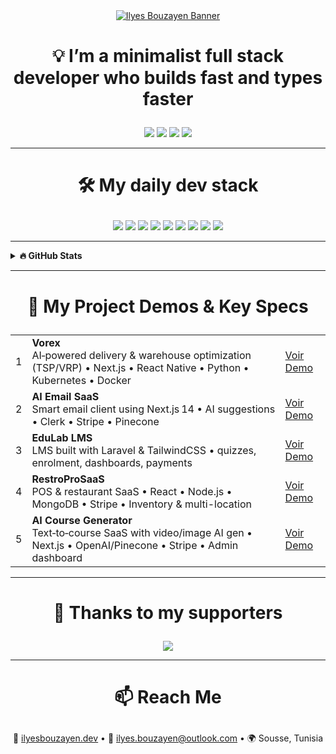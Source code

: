 <div align="center">
  <a href="https://bouzayenilyes.vercel.app">
    <img src="https://f56mdiqn9v.ufs.sh/f/9LjNuV21boCh7xTDeHq0ERQkoa2x3AWGz7P16i5y4btmNBYC" alt="Ilyes Bouzayen Banner"/>
  </a>
</div>

# <p align="center">💡 I’m a minimalist full stack developer who builds fast and types faster</p>

<div align="center">
  <a href="https://github.com/sponsors/bouzayenilyes"><img src="https://bentos.jkominovic.dev/api/v1/generic-card?icon=siGithubsponsors&subtitle=Support+my+work&size=square&rounded=24" /></a>
  <a href="https://www.youtube.com/@ilyesbouzayen"><img src="https://bentos.jkominovic.dev/api/v1/generic-card?icon=siYoutube&subtitle=Terminal+Tips&size=square&rounded=24" /></a>
  <a href="https://discord.gg/neovimmer"><img src="https://bentos.jkominovic.dev/api/v1/generic-card?icon=siDiscord&subtitle=Dev+Community&size=square&rounded=24" /></a>
  <a href="https://www.linkedin.com/in/bouzayenilyes"><img src="https://bentos.jkominovic.dev/api/v1/generic-card?icon=siLinkedin&subtitle=Let’s+Connect&size=square&rounded=24" /></a>
</div>

---

# <p align="center">🛠 My daily dev stack</p>

<div align="center">
  <a href="#"><img src="https://bentos.jkominovic.dev/api/v1/generic-card?icon=siNextdotjs&subtitle=Next.js+for+UI&size=square&rounded=24" /></a>
  <a href="#"><img src="https://bentos.jkominovic.dev/api/v1/generic-card?icon=siReact&subtitle=React+Native+Mobile+UI&size=square&rounded=24" /></a>
  <a href="#"><img src="https://bentos.jkominovic.dev/api/v1/generic-card?icon=siPython&subtitle=Python+Scripting&size=square&rounded=24" /></a>
  <a href="#"><img src="https://bentos.jkominovic.dev/api/v1/generic-card?icon=siTypescript&subtitle=Type+Safe+TS&size=square&rounded=24" /></a>
  <a href="#"><img src="https://bentos.jkominovic.dev/api/v1/generic-card?icon=siRust&subtitle=Blazing+Fast+Rust&size=square&rounded=24" /></a>
  <a href="#"><img src="https://bentos.jkominovic.dev/api/v1/generic-card?icon=siGo&subtitle=Fast+Backends&size=square&rounded=24" /></a>
  <a href="#"><img src="https://bentos.jkominovic.dev/api/v1/generic-card?icon=siDocker&subtitle=CI/CD+Automations&size=square&rounded=24" /></a>
  <a href="#"><img src="https://bentos.jkominovic.dev/api/v1/generic-card?icon=siKubernetes&subtitle=Cloud-Native+Infra&size=square&rounded=24" /></a>
  <a href="#"><img src="https://bentos.jkominovic.dev/api/v1/generic-card?icon=siArchlinux&subtitle=Arch+Linux+FTW&size=square&rounded=24" /></a>
</div>


---

<details>
  <summary><b>🔥 GitHub Stats</b></summary>
  <div align="center">
    <img src="https://github-readme-streak-stats.herokuapp.com/?user=bouzayenilyes&theme=catppuccin-mocha&hide_border=false&border_radius=10" />
    <br/>
    <img src="https://github-readme-stats.vercel.app/api?username=bouzayenilyes&show_icons=true&theme=tokyonight&count_private=true" height="180" />
    <img src="https://github-readme-stats.vercel.app/api/top-langs/?username=bouzayenilyes&layout=compact&theme=tokyonight&langs_count=6" height="180" />
  </div>
</details>

---

# <p align="center">🚀 My Project Demos & Key Specs</p>

<table align="center">
  <tbody>
    <tr>
      <td>1</td>
      <td><strong>Vorex</strong><br>AI‑powered delivery & warehouse optimization (TSP/VRP) • Next.js • React Native • Python • Kubernetes • Docker</td>
      <td><a href="https://bouzayenilyes.vercel.app/#vorex-demo">Voir Demo</a></td>
    </tr>
    <tr>
      <td>2</td>
      <td><strong>AI Email SaaS</strong><br>Smart email client using Next.js 14 • AI suggestions • Clerk • Stripe • Pinecone</td>
      <td><a href="https://bouzayenilyes.vercel.app/#ai-email-demo">Voir Demo</a></td>
    </tr>
    <tr>
      <td>3</td>
      <td><strong>EduLab LMS</strong><br>LMS built with Laravel & TailwindCSS • quizzes, enrolment, dashboards, payments</td>
      <td><a href="https://bouzayenilyes.vercel.app/#edulab-demo">Voir Demo</a></td>
    </tr>
    <tr>
      <td>4</td>
      <td><strong>RestroProSaaS</strong><br>POS & restaurant SaaS • React • Node.js • MongoDB • Stripe • Inventory & multi-location</td>
      <td><a href="https://bouzayenilyes.vercel.app/#restropro-demo">Voir Demo</a></td>
    </tr>
    <tr>
      <td>5</td>
      <td><strong>AI Course Generator</strong><br>Text‑to‑course SaaS with video/image AI gen • Next.js • OpenAI/Pinecone • Stripe • Admin dashboard</td>
      <td><a href="https://bouzayenilyes.vercel.app/#coursegen-demo">Voir Demo</a></td>
    </tr>
  </tbody>
</table>

---

# <p align="center">💖 Thanks to my supporters</p>

<div align="center">
  <a href="https://buymeacoffee.com/bouzayenilyes">
    <img src="https://bentos.jkominovic.dev/api/v1/generic-card?icon=siBuymeacoffee&subtitle=Your+Name+Here&size=square&rounded=24" />
  </a>
</div>

---

# <p align="center">📫 Reach Me</p>

<p align="center">
  💼 <a href="https://bouzayenilyes.vercel.app">ilyesbouzayen.dev</a> • 
  📨 <a href="mailto:ilyes.bouzayen@outlook.com">ilyes.bouzayen@outlook.com</a> • 
  🌍 Sousse, Tunisia
</p>
